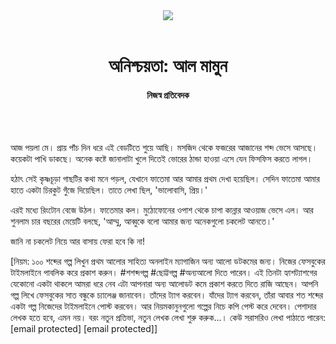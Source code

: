 <div align=center>
<img src=https://images.prothomalo.com/prothomalo-bangla/2021-01/1d75151c-eff9-4e9f-ac28-aebc4618d00f/palo_bangla_og.png />
<br><br>
<h1>অনিশ্চয়তা: আল মামুন</h1>
<h4>নিজস্ব প্রতিবেদক</h4>
<br><br>
</div>

আজ পয়লা মে। প্রায় পাঁচ দিন ধরে এই বেডটিতে শুয়ে আছি। মসজিদ থেকে ফজরের আজানের শব্দ ভেসে আসছে। কয়েকটা পাখি ডাকছে। অনেক কষ্টে জানালাটা খুলে দিতেই ভোরের ঠান্ডা হাওয়া এসে যেন ফিসফিস করতে লাগল।

হঠাৎ সেই কৃষ্ণচূড়া গাছটির কথা মনে পড়ল, যেখানে ফাতেমা আর আমার প্রথম দেখা হয়েছিল। সেদিন ফাতেমা আমার হাতে একটা চিরকুট গুঁজে দিয়েছিল। তাতে লেখা ছিল, 'ভালোবাসি, প্রিয়।'

এরই মধ্যে রিংটোন বেজে উঠল। ফাতেমার কল। মুঠোফোনের ওপাশ থেকে চাপা কান্নার আওয়াজ ভেসে এল। আর শুনলাম চার বছরের মেয়েটি বলছে, 'আম্মু, আব্বুকে বলো আমার জন্য অনেকগুলো চকলেট আনতে।'

জানি না চকলেট নিয়ে আর বাসায় ফেরা হবে কি না!

[নিয়ম: ১০০ শব্দের গল্প লিখুন প্রথম আলোর সাহিত্য অনলাইন ম্যাগাজিন অন্য আলো ডটকমের জন্য। নিজের ফেসবুকের টাইমলাইনে পাবলিক করে প্রকাশ করুন। #শশব্দগল্প #ছোট্টগল্প #অন্যআলো দিতে পারেন। এই তিনটা হ্যাশট্যাশগের যেকোনো একটা থাকলে আমরা ধরে নেব এটা আপনারা অন্য আলোডট কমে প্রকাশ করতে দিতে রাজি আছেন। আপনি গল্প লিখে ফেসবুকের সাত বন্ধুকে চ্যালেঞ্জ জানাবেন। তাঁদের ট্যাগ করবেন। যাঁদের ট্যাগ করবেন, তাঁরা আবার শত শব্দের একটা গল্প নিজেদের টাইমলাইনে পোস্ট করবেন। আর নিয়মকানুনগুলো গল্পের নিচে কপি পেস্ট করে দেবেন। পেশাদার লেখক হতে হবে, এমন নয়। বরং নতুন প্রতিভা, নতুন লেখক লেখা শুরু করুক...। কেউ সরাসরিও লেখা পাঠাতে পারেন: [email protected] [email protected]]
